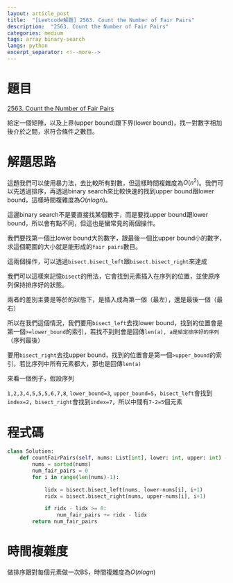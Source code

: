 ```yaml
---
layout: article_post
title:  "[Leetcode解題] 2563. Count the Number of Fair Pairs"
description:  "2563. Count the Number of Fair Pairs"
categories: medium
tags: array binary-search
langs: python
excerpt_separator: <!--more-->
---
```


# 題目
[2563. Count the Number of Fair Pairs](https://leetcode.com/problems/count-the-number-of-fair-pairs/description/?envType=daily-question&envId=2025-04-19)

給定一個矩陣，以及上界(upper bound)跟下界(lower bound)，找一對數字相加後介於之間，求符合條件之數目。

<!--more-->

# 解題思路

這題我們可以使用暴力法，去比較所有對數，但這樣時間複雜度為$O(n^2)$。我們可以先透過排序，再透過binary search來比較快速的找到upper bound跟lower bound，這樣時間複雜度為$O(nlogn)$。

這邊binary search不是要直接找某個數字，而是要找upper bound跟lower bound，所以會有點不同，但這也是蠻常見的兩個操作。

我們要找第一個比lower bound大的數字，跟最後一個比upper bound小的數字，求這個範圍的大小就是能形成的`fair pairs`數目。

這兩個操作，可以透過`bisect.bisect_left`跟`bisect.bisect_right`來達成

我們可以這樣來記憶`bisect`的用法，它會找到元素插入在序列的位置，並使原序列保持排序好的狀態。

兩者的差別主要是等於的狀態下，是插入成為第一個（最左），還是最後一個（最右）

所以在我們這個情況，我們要用`bisect_left`去找lower bound，找到的位置會是第一個`>=lower_bound`的索引，若找不到則會是回傳`len(a), a是給定排序好的序列`（序列最後）

要用`bisect_right`去找upper bound，找到的位置會是第一個`>upper_bound`的索引，若比序列中所有元素都大，那也是回傳`len(a)`

來看一個例子，假設序列

`1,2,3,4,5,5,5,6,7,8`, `lower_bound=3`, `upper_bound=5`，`bisect_left`會找到`index=2`，`bisect_right`會找到`index=7`，所以中間有`7-2=5`個元素

# 程式碼

```python
class Solution:
    def countFairPairs(self, nums: List[int], lower: int, upper: int) -> int:
        nums = sorted(nums)
        num_fair_pairs = 0
        for i in range(len(nums)-1):

            lidx = bisect.bisect_left(nums, lower-nums[i], i+1)
            ridx = bisect.bisect_right(nums, upper-nums[i], i+1)

            if ridx - lidx >= 0:
                num_fair_pairs += ridx - lidx
        return num_fair_pairs
```

# 時間複雜度

做排序跟對每個元素做一次BS，時間複雜度為$O(nlogn)$
